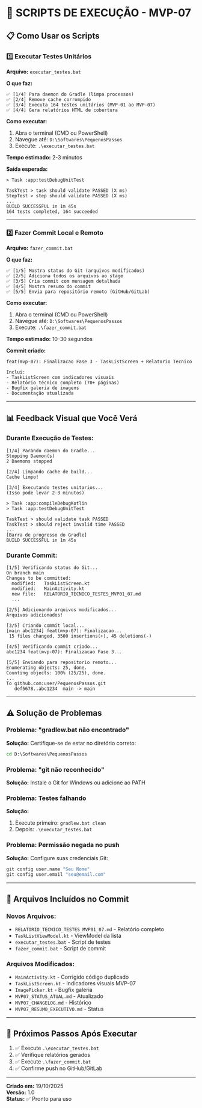# 🚀 SCRIPTS DE EXECUÇÃO - MVP-07

## 📋 Como Usar os Scripts

### 1️⃣ Executar Testes Unitários

**Arquivo:** `executar_testes.bat`

**O que faz:**
```
✅ [1/4] Para daemon do Gradle (limpa processos)
✅ [2/4] Remove cache corrompido
✅ [3/4] Executa 164 testes unitários (MVP-01 ao MVP-07)
✅ [4/4] Gera relatórios HTML de cobertura
```

**Como executar:**
1. Abra o terminal (CMD ou PowerShell)
2. Navegue até: `D:\Softwares\PequenosPassos`
3. Execute: `.\executar_testes.bat`

**Tempo estimado:** 2-3 minutos

**Saída esperada:**
```
> Task :app:testDebugUnitTest

TaskTest > task should validate PASSED (X ms)
StepTest > step should validate PASSED (X ms)
...
BUILD SUCCESSFUL in 1m 45s
164 tests completed, 164 succeeded
```

---

### 2️⃣ Fazer Commit Local e Remoto

**Arquivo:** `fazer_commit.bat`

**O que faz:**
```
✅ [1/5] Mostra status do Git (arquivos modificados)
✅ [2/5] Adiciona todos os arquivos ao stage
✅ [3/5] Cria commit com mensagem detalhada
✅ [4/5] Mostra resumo do commit
✅ [5/5] Envia para repositório remoto (GitHub/GitLab)
```

**Como executar:**
1. Abra o terminal (CMD ou PowerShell)
2. Navegue até: `D:\Softwares\PequenosPassos`
3. Execute: `.\fazer_commit.bat`

**Tempo estimado:** 10-30 segundos

**Commit criado:**
```
feat(mvp-07): Finalizacao Fase 3 - TaskListScreen + Relatorio Tecnico

Inclui:
- TaskListScreen com indicadores visuais
- Relatório técnico completo (70+ páginas)
- Bugfix galeria de imagens
- Documentação atualizada
```

---

## 📊 Feedback Visual que Você Verá

### Durante Execução de Testes:
```
[1/4] Parando daemon do Gradle...
Stopping Daemon(s)
2 Daemons stopped

[2/4] Limpando cache de build...
Cache limpo!

[3/4] Executando testes unitarios...
(Isso pode levar 2-3 minutos)

> Task :app:compileDebugKotlin
> Task :app:testDebugUnitTest

TaskTest > should validate task PASSED
TaskTest > should reject invalid time PASSED
...
[Barra de progresso do Gradle]
BUILD SUCCESSFUL in 1m 45s
```

### Durante Commit:
```
[1/5] Verificando status do Git...
On branch main
Changes to be committed:
  modified:   TaskListScreen.kt
  modified:   MainActivity.kt
  new file:   RELATORIO_TECNICO_TESTES_MVP01_07.md
  ...

[2/5] Adicionando arquivos modificados...
Arquivos adicionados!

[3/5] Criando commit local...
[main abc1234] feat(mvp-07): Finalizacao...
 15 files changed, 3500 insertions(+), 45 deletions(-)

[4/5] Verificando commit criado...
abc1234 feat(mvp-07): Finalizacao Fase 3...

[5/5] Enviando para repositorio remoto...
Enumerating objects: 25, done.
Counting objects: 100% (25/25), done.
...
To github.com:user/PequenosPassos.git
   def5678..abc1234  main -> main
```

---

## ⚠️ Solução de Problemas

### Problema: "gradlew.bat não encontrado"
**Solução:** Certifique-se de estar no diretório correto:
```cmd
cd D:\Softwares\PequenosPassos
```

### Problema: "git não reconhecido"
**Solução:** Instale o Git for Windows ou adicione ao PATH

### Problema: Testes falhando
**Solução:** 
1. Execute primeiro: `gradlew.bat clean`
2. Depois: `.\executar_testes.bat`

### Problema: Permissão negada no push
**Solução:** Configure suas credenciais Git:
```cmd
git config user.name "Seu Nome"
git config user.email "seu@email.com"
```

---

## 📁 Arquivos Incluídos no Commit

### Novos Arquivos:
- `RELATORIO_TECNICO_TESTES_MVP01_07.md` - Relatório completo
- `TaskListViewModel.kt` - ViewModel da lista
- `executar_testes.bat` - Script de testes
- `fazer_commit.bat` - Script de commit

### Arquivos Modificados:
- `MainActivity.kt` - Corrigido código duplicado
- `TaskListScreen.kt` - Indicadores visuais MVP-07
- `ImagePicker.kt` - Bugfix galeria
- `MVP07_STATUS_ATUAL.md` - Atualizado
- `MVP07_CHANGELOG.md` - Histórico
- `MVP07_RESUMO_EXECUTIVO.md` - Status

---

## 🎯 Próximos Passos Após Executar

1. ✅ Execute `.\executar_testes.bat`
2. ✅ Verifique relatórios gerados
3. ✅ Execute `.\fazer_commit.bat`
4. ✅ Confirme push no GitHub/GitLab

---

**Criado em:** 19/10/2025  
**Versão:** 1.0  
**Status:** ✅ Pronto para uso

